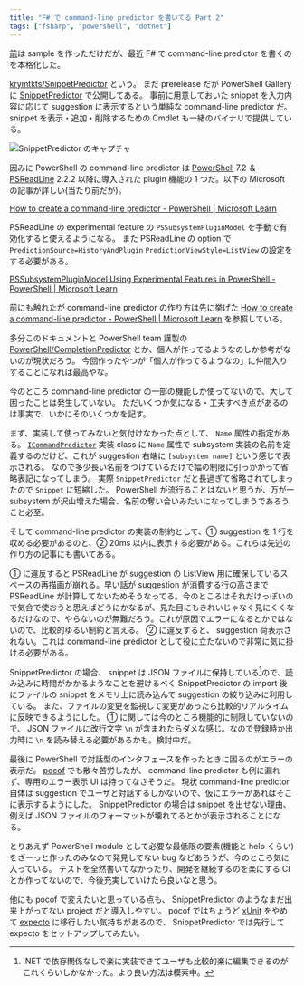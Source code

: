 ```yaml
---
title: "F# で command-line predictor を書いてる Part 2"
tags: ["fsharp", "powershell", "dotnet"]
---
```


[前](https://krymtkts.github.io/posts/2024-11-10-writing-cmdline-predictor-in-fsharp-pt1.html)は sample を作っただけだが、最近 F# で command-line predictor を書くのを本格化した。

[krymtkts/SnippetPredictor](https://github.com/krymtkts/SnippetPredictor) という。
まだ prerelease だが PowerShell Gallery に [SnippetPredictor](https://www.powershellgallery.com/packages/SnippetPredictor) で公開してある。
事前に用意しておいた snippet を入力内容に応じて suggestion に表示するという単純な command-line predictor だ。
snippet を表示・追加・削除するための Cmdlet も一緒のバイナリで提供している。

![SnippetPredictor のキャプチャ](/img/2025-02-23-capture/snippet-predictor.gif "SnippetPredictor のキャプチャ")

因みに PowerShell の command-line predictor は [PowerShell](https://github.com/PowerShell/PowerShell) 7.2 ＆ [PSReadLine](https://github.com/PowerShell/PSReadLine) 2.2.2 以降に導入された plugin 機能の 1 つだ。以下の Microsoft の記事が詳しい(当たり前だが)。

[How to create a command-line predictor - PowerShell | Microsoft Learn](https://learn.microsoft.com/en-us/powershell/scripting/dev-cross-plat/create-cmdline-predictor?view=powershell-7.4)

PSReadLine の experimental feature の `PSSubsystemPluginModel` を手動で有効化すると使えるようになる。
また PSReadLine の option で `PredictionSource=HistoryAndPlugin` `PredictionViewStyle=ListView` の設定をする必要がある。

[PSSubsystemPluginModel Using Experimental Features in PowerShell - PowerShell | Microsoft Learn](https://learn.microsoft.com/en-us/powershell/scripting/learn/experimental-features?view=powershell-7.5#pssubsystempluginmodel)

前にも触れたが command-line predictor の作り方は先に挙げた [How to create a command-line predictor - PowerShell | Microsoft Learn](https://learn.microsoft.com/en-us/powershell/scripting/dev-cross-plat/create-cmdline-predictor?view=powershell-7.4) を参照している。

多分このドキュメントと PowerShell team 謹製の [PowerShell/CompletionPredictor](https://github.com/PowerShell/CompletionPredictor) とか、個人が作ってるようなのしか参考がないのが現状だろう。
今回作ったやつが「個人が作ってるようなの」に仲間入りすることになれば最高やな。

今のところ command-line predictor の一部の機能しか使ってないので、大して困ったことは発生していない。
ただいくつか気になる・工夫すべき点があるのは事実で、いかにそのいくつかを記す。

まず、実装して使ってみないと気付けなかった点として、 `Name` 属性の指定がある。
[`ICommandPredictor`](https://learn.microsoft.com/ja-jp/dotnet/api/system.management.automation.subsystem.icommandpredictor?view=powershellsdk-7.2.0) 実装 class に `Name` 属性で subsystem 実装の名前を定義するのだけど、これが suggestion 右端に `[subsystem name]` という感じで表示される。
なので多少長い名前をつけているだけで幅の制限に引っかかって省略表記になってしまう。
実際 `SnippetPredictor` だと長過ぎて省略されてしまったので `Snippet` に短縮した。
PowerShell が流行ることはないと思うが、万が一 subsystem が沢山増えた場合、名前の奪い合いみたいになってしまうであろうこと必至。

そして command-line predictor の実装の制約として、① suggestion を 1 行を収める必要があるのと、② 20ms 以内に表示する必要がある。これらは先述の作り方の記事にも書いてある。

① に違反すると PSReadLine が suggestion の ListView 用に確保しているスペースの再描画が崩れる。早い話が suggestion が消費する行の高さまで PSReadLine が計算してないためそうなってる。今のところはそれだけっぽいので気合で使おうと思えばどうにかなるが、見た目にもきれいじゃなく見にくくなるだけなので、やらないのが無難だろう。これが原因でエラーになるとかではないので、比較的ゆるい制約と言える。
② に違反すると、 suggestion 荷表示されない。これは command-line predictor として役に立たないので非常に気に掛ける必要がある。

SnippetPredictor の場合、 snippet は JSON ファイルに保持している[^1]ので、読み込みに時間がかかるようなことを避けるべく SnippetPredictor の import 後にファイルの snippet をメモリ上に読み込んで suggestion の絞り込みに利用している。
また、ファイルの変更を監視して変更があったら比較的リアルタイムに反映できるようにした。
① に関しては今のところ機能的に制限していないので、 JSON ファイルに改行文字 `\n` が含まれたらダメな感じ。なので登録時か出力時に `\n` を読み替える必要があるかも。検討中だ。

最後に PowerShell で対話型のインタフェースを作ったときに困るのがエラーの表示だ。 [pocof](https://github.com/krymtkts/pocof) でも散々苦労したが、 command-line predictor も例に漏れず、専用のエラー表示 UI は持ってなさそうだ。
現状 command-line predictor 自体は suggestion でユーザと対話するしかないので、仮にエラーがあればそこに表示するようにした。
SnippetPredictor の場合は snippet を出せない理由、例えば JSON ファイルのフォーマットが壊れてるとかが表示されることになる。

[^1]: .NET で依存関係なしで楽に実装できてユーザも比較的楽に編集できるのがこれくらいしかなかった。より良い方法は模索中。

とりあえず PowerShell module として必要な最低限の要素(機能と help くらい)をざーっと作ったのみなので発見してない bug などあろうが、今のところ気に入っている。
テストを全然書いてなかったり、開発を継続するのを楽にする CI とか作ってないので、今後充実していけたら良いなと思う。

他にも pocof で変えたいと思っている点も、 SnippetPredictor のようなまだ出来上がってない project だと導入しやすい。
pocof ではちょうど [xUnit](https://github.com/xunit/xunit) をやめて [expecto](https://github.com/haf/expecto) に移行したい気持ちがあるので、 SnippetPredictor では先行して expecto をセットアップしてみたい。
